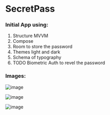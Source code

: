 # SecretPass


### Initial App using:

1. Structure MVVM
2. Compose
3. Room to store the password
4. Themes light and dark
5. Schema of typography
6.  TODO Biometric Auth to revel the password

 ### Images:

![image](https://github.com/user-attachments/assets/3d4791df-405e-4892-af02-aa2b014ebbe1)


![image](https://github.com/user-attachments/assets/d0994850-b5a0-49a9-9f20-d759f016a95a)

![image](https://github.com/user-attachments/assets/2a073584-b480-408a-b08b-73f1c786e509)
